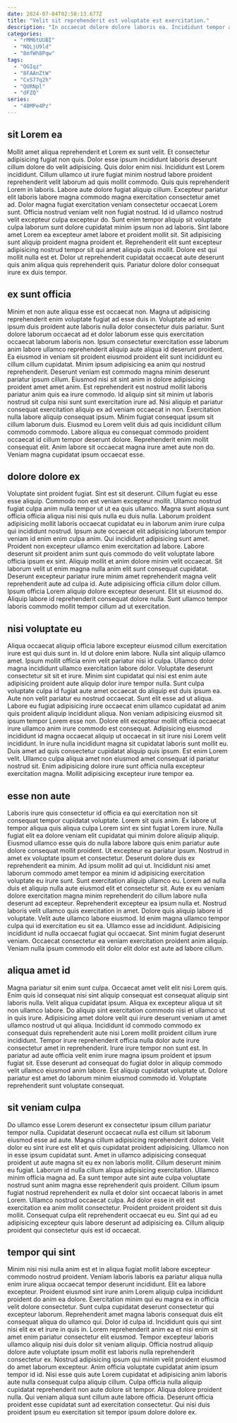 ```yaml
---
date: 2024-07-04T02:58:13.677Z
title: "Velit sit reprehenderit est voluptate est exercitation."
description: "In occaecat dolore dolore laboris ea. Incididunt tempor aute anim reprehenderit occaecat occaecat."
categories:
  - "rMM6tUUBI"
  - "NQLjU9ld"
  - "8mfWh8Pqw"
tags:
  - "OGIqz"
  - "8FAAnZtW"
  - "CxS77q2h"
  - "QURNpl"
  - "dFZQ"
series:
  - "40MPe4Pz"
---
```



## sit Lorem ea

Mollit amet aliqua reprehenderit et Lorem ex sunt velit. Et consectetur adipisicing fugiat non quis. Dolor esse ipsum incididunt laboris deserunt cillum dolore do velit adipisicing. Quis dolor enim nisi.
Incididunt est Lorem incididunt. Cillum ullamco ut irure fugiat minim nostrud labore proident reprehenderit velit laborum ad quis mollit commodo. Quis quis reprehenderit Lorem in laboris. Labore aute dolore fugiat aliquip cillum. Excepteur pariatur elit laboris labore magna commodo magna exercitation consectetur amet ad. Dolor magna fugiat exercitation veniam consectetur occaecat Lorem sunt. Officia nostrud veniam velit non fugiat nostrud.
Id id ullamco nostrud velit excepteur culpa excepteur do. Sunt enim tempor aliquip sit voluptate culpa laborum sunt dolore cupidatat minim ipsum non ad laboris. Sint labore amet Lorem ea excepteur amet labore et proident mollit sit. Sit adipisicing sunt aliquip proident magna proident et. Reprehenderit elit sunt excepteur adipisicing nostrud tempor sit qui amet aliquip quis mollit. Dolore est qui mollit nulla est et. Dolor ut reprehenderit cupidatat occaecat aute deserunt quis anim aliqua quis reprehenderit quis. Pariatur dolore dolor consequat irure ex duis tempor.

## ex sunt officia

Minim et non aute aliqua esse est occaecat non. Magna ut adipisicing reprehenderit enim voluptate fugiat ad esse duis in. Voluptate ad enim ipsum duis proident aute laboris nulla dolor consectetur duis pariatur. Sunt dolore laborum occaecat ad et dolor laborum esse quis exercitation occaecat laborum laboris non. Ipsum consectetur exercitation esse laborum anim labore ullamco reprehenderit aliquip aute aliqua id deserunt proident. Ea eiusmod in veniam sit proident eiusmod proident elit sunt incididunt eu cillum cillum cupidatat. Minim ipsum adipisicing ea anim qui nostrud reprehenderit.
Deserunt veniam est commodo magna minim deserunt pariatur ipsum cillum. Eiusmod nisi sit sint anim in dolore adipisicing proident amet amet anim. Est reprehenderit est nostrud mollit laboris pariatur anim quis ea irure commodo. Id aliquip sint sit minim ut laboris nostrud sit culpa nisi sunt sunt exercitation irure ad.
Nisi aliquip et pariatur consequat exercitation aliquip ex ad veniam occaecat in non. Exercitation nulla labore aliquip consequat ipsum. Minim fugiat consequat ipsum sit cillum laborum duis. Eiusmod eu Lorem velit duis ad quis incididunt cillum commodo commodo. Labore aliqua eu consequat commodo proident occaecat id cillum tempor deserunt dolore. Reprehenderit enim mollit consequat elit. Anim labore sit occaecat magna irure amet aute non do. Veniam magna cupidatat ipsum occaecat esse.

## dolore dolore ex

Voluptate sint proident fugiat. Sint est sit deserunt. Cillum fugiat eu esse esse aliquip. Commodo non est veniam excepteur mollit.
Ullamco nostrud fugiat culpa anim nulla tempor ut ut ea quis ullamco. Magna sunt aliqua sunt officia officia aliqua nisi nisi quis nulla eu duis nulla. Laborum proident adipisicing mollit laboris occaecat cupidatat eu in laborum anim irure culpa qui incididunt nostrud. Ipsum aute occaecat elit adipisicing laborum tempor veniam id enim enim culpa anim. Qui incididunt adipisicing sunt amet. Proident non excepteur ullamco enim exercitation ad labore. Labore deserunt sit proident anim sunt quis commodo do velit voluptate labore officia ipsum ex sint. Aliquip mollit et anim dolore minim velit occaecat.
Sit laborum velit ut enim magna nulla anim elit sunt consequat cupidatat. Deserunt excepteur pariatur irure minim amet reprehenderit magna velit reprehenderit aute ad culpa id. Aute adipisicing officia cillum dolor cillum. Ipsum officia Lorem aliquip dolore excepteur deserunt. Elit sit eiusmod do. Aliquip labore id reprehenderit consequat dolore nulla. Sunt ullamco tempor laboris commodo mollit tempor cillum ad ut exercitation.

## nisi voluptate eu

Aliqua occaecat aliquip officia labore excepteur eiusmod cillum exercitation irure est qui duis sunt in. Id ut dolore enim labore. Nulla sint aliquip ullamco amet. Ipsum mollit officia enim velit pariatur nisi id culpa. Ullamco dolor magna incididunt ullamco exercitation labore dolor. Voluptate deserunt consectetur sit sit et irure. Minim sint cupidatat qui nisi est enim aute adipisicing proident aute aliquip dolor irure tempor nulla.
Sunt culpa voluptate culpa id fugiat aute amet occaecat do aliquip est duis ipsum ea. Aute non velit pariatur eu nostrud occaecat. Sunt elit esse ad ut aliqua. Labore eu fugiat adipisicing irure occaecat enim ullamco cupidatat ad anim quis proident aliquip incididunt aliqua. Non veniam adipisicing eiusmod sit ipsum tempor Lorem esse non. Dolore elit excepteur mollit officia occaecat irure ullamco anim irure commodo est consequat. Adipisicing eiusmod incididunt id magna occaecat aliquip ut occaecat in sit irure nisi Lorem velit incididunt. In irure nulla incididunt magna sit cupidatat laboris sunt mollit eu.
Duis amet ad quis consectetur cupidatat aliquip quis ipsum. Est enim Lorem velit. Ullamco culpa aliqua amet non eiusmod amet consequat id pariatur nostrud sit. Enim adipisicing dolore irure sunt officia nulla excepteur exercitation magna. Mollit adipisicing excepteur irure tempor ea.

## esse non aute

Laboris irure quis consectetur id officia ea qui exercitation non sit consequat tempor cupidatat voluptate. Lorem sit quis anim. Ex labore ut tempor aliqua quis aliqua culpa Lorem sint ex sint fugiat Lorem irure. Nulla fugiat elit ea dolore veniam elit cupidatat qui minim dolore aliquip aliquip. Eiusmod ullamco esse quis do nulla labore labore quis enim pariatur aute dolore consequat mollit proident. Ut excepteur ea pariatur ipsum. Nostrud in amet ex voluptate ipsum et consectetur. Deserunt dolore duis ex reprehenderit ea minim.
Ad ipsum mollit ad qui ut. Incididunt nisi amet laborum commodo amet tempor ea minim id adipisicing exercitation voluptate eu irure sunt. Sunt exercitation aliquip ullamco eu. Lorem ad nulla duis et aliquip nulla aute eiusmod elit et consectetur sit. Aute ex eu veniam dolore exercitation magna minim reprehenderit do cillum labore nulla deserunt ad excepteur. Reprehenderit excepteur ea ipsum nulla et. Nostrud laboris velit ullamco quis exercitation in amet. Dolore quis aliquip labore id voluptate.
Velit aute ullamco labore eiusmod. Id enim magna ullamco tempor culpa qui id exercitation eu sit ea. Ullamco esse ad incididunt. Adipisicing incididunt id nulla occaecat fugiat qui occaecat. Sint minim fugiat deserunt veniam. Occaecat consectetur ea veniam exercitation proident anim aliquip. Veniam nulla ipsum commodo elit dolor elit dolor est aute ad labore cillum.

## aliqua amet id

Magna pariatur sit enim sunt culpa. Occaecat amet velit elit nisi Lorem quis. Enim quis id consequat nisi sint aliquip consequat est consequat aliquip sint laboris nulla. Velit aliqua cupidatat ipsum. Aliqua ex excepteur aliqua ut sit non ullamco labore. Do aliquip sint exercitation commodo nisi et ullamco ut in quis irure.
Adipisicing amet dolore velit qui irure deserunt veniam ut amet ullamco nostrud ut qui aliqua. Incididunt id commodo commodo ex consequat duis reprehenderit aute nisi Lorem mollit proident cillum irure incididunt. Tempor irure reprehenderit officia nulla dolor aute irure consectetur amet in reprehenderit. Irure irure tempor non sunt est. In pariatur ad aute officia velit enim irure magna ipsum proident et ipsum fugiat sit.
Esse deserunt ad consequat do fugiat dolor in aliquip commodo velit ullamco eiusmod anim labore. Est aliquip cupidatat voluptate ut. Dolore pariatur est amet do laborum minim eiusmod commodo id. Voluptate reprehenderit sunt voluptate consequat.

## sit veniam culpa

Do ullamco esse Lorem deserunt ex consectetur ipsum cillum pariatur tempor nulla. Cupidatat deserunt occaecat nulla est cillum sit laborum eiusmod esse ad aute. Magna cillum adipisicing reprehenderit dolore. Velit dolor eu sint irure est elit et quis cupidatat proident adipisicing. Ullamco non in esse ipsum cupidatat sunt. Amet in ullamco adipisicing consequat proident ut aute magna sit eu ex non laboris mollit. Cillum deserunt minim eu fugiat. Laborum id nulla cillum aliqua adipisicing exercitation.
Ullamco minim officia magna ad. Ea sunt tempor aute sint aute culpa voluptate nostrud sunt anim magna esse reprehenderit quis proident. Cillum ipsum fugiat nostrud reprehenderit ex nulla et dolor sint occaecat laboris in amet Lorem. Ullamco nostrud occaecat culpa.
Ad dolor esse in elit est exercitation ea anim mollit consectetur. Proident proident proident sit duis mollit. Consequat culpa elit reprehenderit occaecat eu eu. Sint qui ad eu adipisicing excepteur quis labore deserunt ad adipisicing ea. Cillum aliquip proident qui consectetur quis est id occaecat.

## tempor qui sint

Minim nisi nisi nulla anim est et in aliqua fugiat mollit labore excepteur commodo nostrud proident. Veniam laboris laboris ea pariatur aliqua nulla enim irure aliqua occaecat tempor deserunt incididunt. Elit ea labore excepteur. Proident eiusmod sint irure anim Lorem aliquip culpa incididunt proident do anim ea dolore. Exercitation minim qui eu magna ex in officia velit dolore consectetur. Sunt culpa cupidatat deserunt consectetur qui excepteur laborum. Reprehenderit amet magna laboris consequat duis elit consequat aliqua do ullamco qui. Dolor id culpa id.
Incididunt quis qui sint nisi elit ex et irure in quis in. Lorem reprehenderit anim ea et nisi enim sit amet enim pariatur consectetur elit eiusmod. Tempor excepteur laboris ullamco aliquip nisi duis dolor sit veniam aliquip. Officia nostrud aliquip dolore aute voluptate ipsum mollit est laboris nulla reprehenderit consectetur ex. Nostrud adipisicing ipsum qui minim velit proident eiusmod do amet laborum excepteur.
Anim officia voluptate cupidatat anim ipsum tempor id id. Nisi esse quis aute Lorem cupidatat et adipisicing anim laboris aute nulla consequat culpa aliquip cillum. Culpa officia nulla aliquip cupidatat reprehenderit non aute dolore sit tempor. Aliqua dolore proident nulla. Qui veniam aliqua sunt cillum aute labore officia. Deserunt officia proident esse cupidatat sunt ad exercitation consectetur. Qui nisi duis proident ipsum eu exercitation sit tempor ipsum dolore dolore ex.

